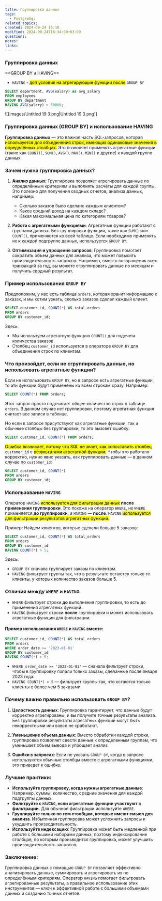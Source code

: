 ```yaml
---
title: Группировка данных
tags:
  - PostgreSql
related_topics: 
created: 2024-09-24 16:18
modified: 2024-09-24T16:34:00+03:00
questions: 
notes: 
links: 
---
```


### Группировка данных

==GROUP BY и HAVING==

- `HAVING` - <mark class="hltr-yellow">доп условия на агрегирующие функции после</mark> `GROUP BY`

```SQL
SELECT department, AVG(salary) as avg_salary
FROM employees
GROUP BY department
HAVING AVG(salary) > 50000;
```

![[images/Untitled 19 3.png|Untitled 19 3.png]]


### Группировка данных (GROUP BY) и использование HAVING

**Группировка данных** — это важная часть SQL-запросов, которая<mark class="hltr-yellow"> используется для объединения строк, имеющих одинаковые значения в определённых столбцах.</mark> Это позволяет применять агрегатные функции (такие как `COUNT()`, `SUM()`, `AVG()`, `MAX()`, `MIN()` и другие) к каждой группе данных.

### Зачем нужна группировка данных?

1. **Анализ данных**: Группировка позволяет агрегировать данные по определённым критериям и выполнять расчёты для каждой группы. Это полезно для получения сводных отчетов, анализа данных, например:
    
    - Сколько заказов было сделано каждым клиентом?
    - Каков средний доход на каждом складе?
    - Какая максимальная цена по категориям товаров?
2. **Работа с агрегатными функциями**: Агрегатные функции работают с группами данных. Без группировки функции, такие как `SUM()` или `COUNT()`, применяются ко всей таблице. Если необходимо применять их к каждой подгруппе данных, используется `GROUP BY`.
    
3. **Оптимизация и упрощение запросов**: Группировка помогает сократить объем данных для анализа, что может повысить производительность запросов. Например, вместо возвращения всех транзакций за год, вы можете сгруппировать данные по месяцам и получить сводный результат.
    

### Пример использования `GROUP BY`

Предположим, у нас есть таблица `orders`, которая хранит информацию о заказах, и мы хотим узнать, сколько заказов сделал каждый клиент.

```sql
SELECT customer_id, COUNT(*) AS total_orders
FROM orders
GROUP BY customer_id;
```

Здесь:

- Мы используем агрегатную функцию `COUNT()` для подсчета количества заказов.
- Столбец `customer_id` используется в операторе `GROUP BY` для объединения строк по клиентам.

### Что произойдет, если **не сгруппировать данные**, но использовать агрегатные функции?

Если не использовать `GROUP BY`, но в запросе есть агрегатные функции, то эти функции будут применены ко всем строкам сразу. Например:

```sql
SELECT COUNT(*) FROM orders;
```
Этот запрос просто подсчитает общее количество строк в таблице `orders`. В данном случае нет группировки, поэтому агрегатная функция считает все записи в таблице.

Но если в запросе присутствуют как агрегатные функции, так и обычные столбцы без группировки, то это вызовет ошибку:
```sql
SELECT customer_id, COUNT(*) FROM orders;
```

<mark class="hltr-red">Ошибка возникает, потому что SQL не знает, как сопоставить столбец</mark> `customer_id` с <mark class="hltr-red">результатами агрегатной функции.</mark> Чтобы это работало корректно, нужно явно указать, как группировать данные — в данном случае по `customer_id`:
```sql
SELECT customer_id, COUNT(*)
FROM orders
GROUP BY customer_id;
```

### Использование `HAVING`

Оператор `HAVING` <mark class="hltr-yellow">используется для фильтрации данных</mark> **после применения группировки**. Это похоже на оператор `WHERE`, но `WHERE` применяется **до группировки**, а `HAVING` — **после**. `HAVING` <mark class="hltr-green2">используется для фильтрации результатов агрегатных функций.</mark>

Пример: Найдем клиентов, которые сделали больше 5 заказов:
```sql
SELECT customer_id, COUNT(*) AS total_orders
FROM orders
GROUP BY customer_id
HAVING COUNT(*) > 5;
```

Здесь:

- `GROUP BY` сначала группирует заказы по клиентам.
- `HAVING` фильтрует группы так, что в результате остаются только те клиенты, у которых количество заказов больше 5.
### Отличия между `WHERE` и `HAVING`:

- `WHERE` фильтрует строки **до** выполнения группировки, то есть до применения агрегатных функций.
- `HAVING` фильтрует строки **после** группировки и может использовать агрегатные функции для фильтрации.
#### Пример использования `WHERE` и `HAVING` вместе:
```sql
SELECT customer_id, COUNT(*) AS total_orders
FROM orders
WHERE order_date >= '2023-01-01'
GROUP BY customer_id
HAVING COUNT(*) > 5;
```
- `WHERE order_date >= '2023-01-01'` — сначала фильтрует строки, чтобы в группировку попали только заказы, сделанные после января 2023 года.
- `HAVING COUNT(*) > 5` — фильтрует группы так, что остаются только клиенты с более чем 5 заказами.

### Почему важно правильно использовать `GROUP BY`?

1. **Целостность данных**: Группировка гарантирует, что данные будут корректно агрегированы, и вы получите точные результаты анализа. Без группировки результаты агрегатных функций могут быть некорректными или вовсе не сработают.
    
2. **Уменьшение объема данных**: Вместо обработки каждой строки, группировка позволяет свести данные к определенным группам, что уменьшает объем вывода и упрощает анализ.
    
3. **Ошибки в запросах**: Если не указать `GROUP BY`, когда в запросе используются обычные столбцы вместе с агрегатными функциями, это приведет к ошибке.
    

### Лучшие практики:

- **Используйте группировку, когда нужны агрегатные данные**: Например, суммы, количество, средние значения для каждой подгруппы данных.
- **Фильтруйте с `HAVING`, если агрегатные функции участвуют в фильтрации**. Для обычной фильтрации используйте `WHERE`.
- **Группируйте только по тем столбцам, которые имеют смысл для анализа**. Избыточная группировка может усложнить запросы и ухудшить производительность.
- **Используйте индексацию**: Группировка может быть медленной при работе с большими наборами данных, поэтому индексирование столбцов, по которым производится группировка, может улучшить производительность запросов.

### Заключение:

Группировка данных с помощью `GROUP BY` позволяет эффективно анализировать данные, суммировать и агрегировать их по определённым критериям. Оператор `HAVING` помогает фильтровать агрегированные результаты, а правильное использование этих инструментов — ключ к эффективной работе с большими объемами данных и созданию точных отчетов.